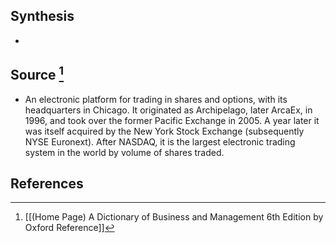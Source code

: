 ## Synthesis
- 
## Source [^1]
- An electronic platform for trading in shares and options, with its headquarters in Chicago. It originated as Archipelago, later ArcaEx, in 1996, and took over the former Pacific Exchange in 2005. A year later it was itself acquired by the New York Stock Exchange (subsequently NYSE Euronext). After NASDAQ, it is the largest electronic trading system in the world by volume of shares traded.
## References

[^1]: [[(Home Page) A Dictionary of Business and Management 6th Edition by Oxford Reference]]